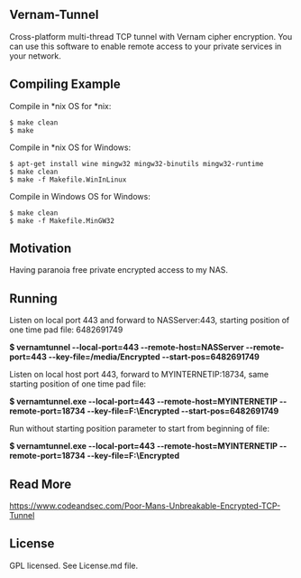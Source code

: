 ## Vernam-Tunnel

Cross-platform multi-thread TCP tunnel with Vernam cipher encryption. You can use this software to enable remote access to your private services in your network.

## Compiling Example

Compile in *nix OS for *nix:
```
$ make clean
$ make

```

Compile in *nix OS for Windows:
```
$ apt-get install wine mingw32 mingw32-binutils mingw32-runtime
$ make clean
$ make -f Makefile.WinInLinux

```

Compile in Windows OS for Windows:
```
$ make clean
$ make -f Makefile.MinGW32

```


## Motivation

Having paranoia free private encrypted access to my NAS.

## Running

Listen on local port 443 and forward to NASServer:443, starting position of one time pad file: 6482691749

**$ vernamtunnel --local-port=443 --remote-host=NASServer --remote-port=443 --key-file=/media/Encrypted --start-pos=6482691749**

Listen on local host port 443, forward to MYINTERNETIP:18734, same starting position of one time pad file:

**$ vernamtunnel.exe --local-port=443 --remote-host=MYINTERNETIP --remote-port=18734 --key-file=F:\Encrypted --start-pos=6482691749**

Run without starting position parameter to start from beginning of file:

**$ vernamtunnel.exe --local-port=443 --remote-host=MYINTERNETIP --remote-port=18734 --key-file=F:\Encrypted**

## Read More

https://www.codeandsec.com/Poor-Mans-Unbreakable-Encrypted-TCP-Tunnel

## License

GPL licensed. See License.md file.
